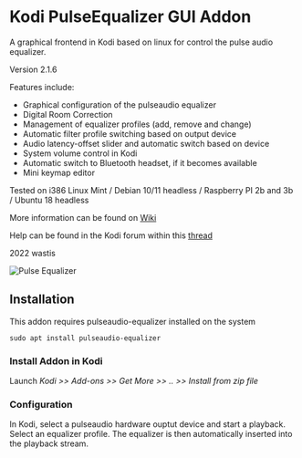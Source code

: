 # Kodi PulseEqualizer GUI Addon

A graphical frontend in Kodi based on linux for control the pulse audio equalizer. 

Version 2.1.6

Features include:

*	Graphical configuration of the pulseaudio equalizer
*	Digital Room Correction
*	Management of equalizer profiles (add, remove and change)
*	Automatic filter profile switching based on output device
*	Audio latency-offset slider and automatic switch based on device
*	System volume control in Kodi 
*	Automatic switch to Bluetooth headset, if it becomes available
*	Mini keymap editor

Tested on i386 Linux Mint / Debian 10/11 headless / Raspberry PI 2b and 3b / Ubuntu 18 headless

More information can be found on [Wiki](https://github.com/wastis/PulseEqualizerGui/wiki)

Help can be found in the Kodi forum within this [thread](https://forum.kodi.tv/showthread.php?tid=360514&pid=3094412#pid3094412)

2022 wastis

![Pulse Equalizer](/resources/images/Equalizer.png)

## Installation

This addon requires pulseaudio-equalizer installed on the system

	sudo apt install pulseaudio-equalizer	

### Install Addon in Kodi

Launch *Kodi >> Add-ons >> Get More >> .. >> Install from zip file*

### Configuration

In Kodi, select a pulseaudio hardware ouptut device and start a playback. Select an equalizer profile. The equalizer is then automatically inserted into the playback stream. 

